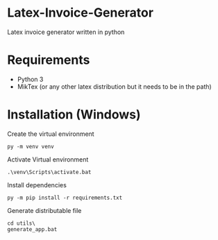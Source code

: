# Latex-Invoice-Generator
Latex invoice generator written in python

# Requirements
* Python 3
* MikTex (or any other latex distribution but it needs to be in the path)

# Installation (Windows)

Create the virtual environment

`py -m venv venv`

Activate Virtual environment

`.\venv\Scripts\activate.bat`

Install dependencies

`py -m pip install -r requirements.txt`

Generate distributable file

```
cd utils\
generate_app.bat
```

